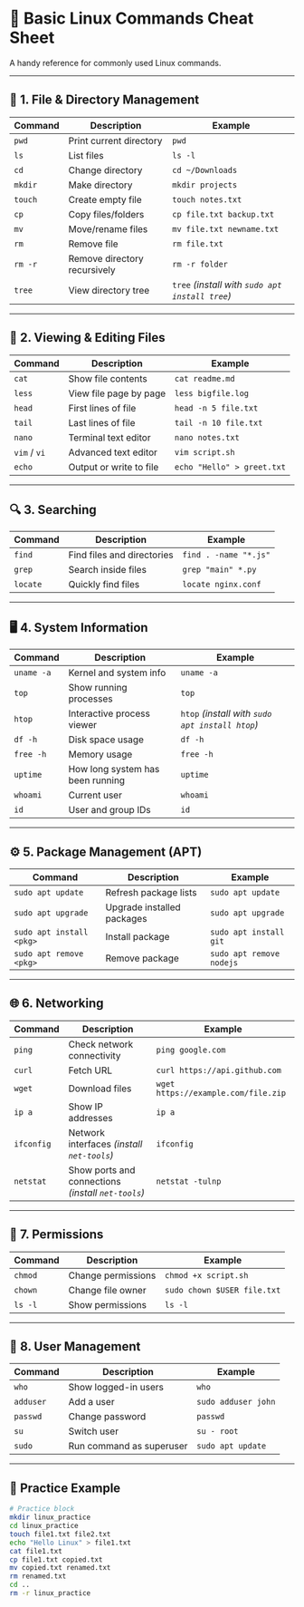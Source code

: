 # 🐧 Basic Linux Commands Cheat Sheet

A handy reference for commonly used Linux commands.

---

## 📁 1. File & Directory Management

| Command                         | Description                         | Example                               |
|---------------------------------|-------------------------------------|---------------------------------------|
| `pwd`                           | Print current directory            | `pwd`                                 |
| `ls`                            | List files                         | `ls -l`                               |
| `cd`                            | Change directory                   | `cd ~/Downloads`                      |
| `mkdir`                         | Make directory                     | `mkdir projects`                      |
| `touch`                         | Create empty file                  | `touch notes.txt`                     |
| `cp`                            | Copy files/folders                 | `cp file.txt backup.txt`              |
| `mv`                            | Move/rename files                  | `mv file.txt newname.txt`             |
| `rm`                            | Remove file                        | `rm file.txt`                         |
| `rm -r`                         | Remove directory recursively       | `rm -r folder`                        |
| `tree`                          | View directory tree                | `tree` *(install with `sudo apt install tree`)* |

---

## 📄 2. Viewing & Editing Files

| Command                         | Description                         | Example                               |
|---------------------------------|-------------------------------------|---------------------------------------|
| `cat`                           | Show file contents                 | `cat readme.md`                       |
| `less`                          | View file page by page             | `less bigfile.log`                    |
| `head`                          | First lines of file                | `head -n 5 file.txt`                  |
| `tail`                          | Last lines of file                 | `tail -n 10 file.txt`                 |
| `nano`                          | Terminal text editor               | `nano notes.txt`                      |
| `vim` / `vi`                    | Advanced text editor               | `vim script.sh`                       |
| `echo`                          | Output or write to file            | `echo "Hello" > greet.txt`            |

---

## 🔍 3. Searching

| Command                         | Description                         | Example                               |
|---------------------------------|-------------------------------------|---------------------------------------|
| `find`                          | Find files and directories         | `find . -name "*.js"`                 |
| `grep`                          | Search inside files                | `grep "main" *.py`                    |
| `locate`                        | Quickly find files                 | `locate nginx.conf`                   |

---

## 🖥️ 4. System Information

| Command                         | Description                         | Example                               |
|---------------------------------|-------------------------------------|---------------------------------------|
| `uname -a`                      | Kernel and system info             | `uname -a`                            |
| `top`                           | Show running processes             | `top`                                 |
| `htop`                          | Interactive process viewer         | `htop` *(install with `sudo apt install htop`)* |
| `df -h`                         | Disk space usage                   | `df -h`                               |
| `free -h`                       | Memory usage                       | `free -h`                             |
| `uptime`                        | How long system has been running   | `uptime`                              |
| `whoami`                        | Current user                       | `whoami`                              |
| `id`                            | User and group IDs                 | `id`                                  |

---

## ⚙️ 5. Package Management (APT)

| Command                         | Description                         | Example                               |
|---------------------------------|-------------------------------------|---------------------------------------|
| `sudo apt update`               | Refresh package lists              | `sudo apt update`                     |
| `sudo apt upgrade`              | Upgrade installed packages         | `sudo apt upgrade`                    |
| `sudo apt install <pkg>`        | Install package                    | `sudo apt install git`                |
| `sudo apt remove <pkg>`         | Remove package                     | `sudo apt remove nodejs`              |

---

## 🌐 6. Networking

| Command                         | Description                         | Example                               |
|---------------------------------|-------------------------------------|---------------------------------------|
| `ping`                          | Check network connectivity         | `ping google.com`                     |
| `curl`                          | Fetch URL                          | `curl https://api.github.com`         |
| `wget`                          | Download files                     | `wget https://example.com/file.zip`   |
| `ip a`                          | Show IP addresses                  | `ip a`                                |
| `ifconfig`                      | Network interfaces *(install `net-tools`)* | `ifconfig`                    |
| `netstat`                       | Show ports and connections *(install `net-tools`)* | `netstat -tulnp`            |

---

## 🔐 7. Permissions

| Command                         | Description                         | Example                               |
|---------------------------------|-------------------------------------|---------------------------------------|
| `chmod`                         | Change permissions                 | `chmod +x script.sh`                  |
| `chown`                         | Change file owner                  | `sudo chown $USER file.txt`           |
| `ls -l`                         | Show permissions                   | `ls -l`                               |

---

## 👥 8. User Management

| Command                         | Description                         | Example                               |
|---------------------------------|-------------------------------------|---------------------------------------|
| `who`                           | Show logged-in users               | `who`                                 |
| `adduser`                       | Add a user                         | `sudo adduser john`                   |
| `passwd`                        | Change password                    | `passwd`                              |
| `su`                            | Switch user                        | `su - root`                           |
| `sudo`                          | Run command as superuser           | `sudo apt update`                     |

---

## 🧪 Practice Example

```bash
# Practice block
mkdir linux_practice
cd linux_practice
touch file1.txt file2.txt
echo "Hello Linux" > file1.txt
cat file1.txt
cp file1.txt copied.txt
mv copied.txt renamed.txt
rm renamed.txt
cd ..
rm -r linux_practice
